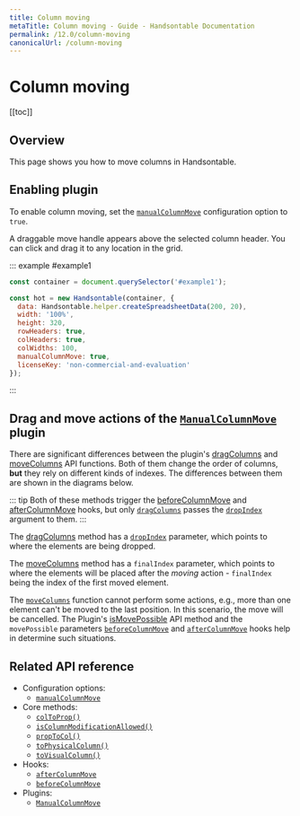 ```yaml
---
title: Column moving
metaTitle: Column moving - Guide - Handsontable Documentation
permalink: /12.0/column-moving
canonicalUrl: /column-moving
---
```


# Column moving

[[toc]]

## Overview
This page shows you how to move columns in Handsontable.

## Enabling plugin

To enable column moving, set the [`manualColumnMove`](@/api/options.md#manualcolumnmove) configuration option to `true`.

A draggable move handle appears above the selected column header. You can click and drag it to any location in the grid.

::: example #example1
```js
const container = document.querySelector('#example1');

const hot = new Handsontable(container, {
  data: Handsontable.helper.createSpreadsheetData(200, 20),
  width: '100%',
  height: 320,
  rowHeaders: true,
  colHeaders: true,
  colWidths: 100,
  manualColumnMove: true,
  licenseKey: 'non-commercial-and-evaluation'
});
```
:::

## Drag and move actions of the [`ManualColumnMove`](@/api/manualColumnMove.md) plugin

There are significant differences between the plugin's [dragColumns](@/api/manualColumnMove.md#dragcolumns) and [moveColumns](@/api/manualColumnMove.md#movecolumns) API functions. Both of them change the order of columns, **but** they rely on different kinds of indexes. The differences between them are shown in the diagrams below.

::: tip
Both of these methods trigger the [beforeColumnMove](@/api/hooks.md#beforecolumnmove) and [afterColumnMove](@/api/hooks.md#aftercolumnmove) hooks, but only [`dragColumns`](@/api/manualColumnMove.md#dragcolumns) passes the [`dropIndex`](@/api/manualColumnMove.md#dragcolumns) argument to them.
:::

The [dragColumns](@/api/manualColumnMove.md#dragcolumns) method has a [`dropIndex`](@/api/manualColumnMove.md#dragcolumns) parameter, which points to where the elements are being dropped.

<ImageVersioned src="/docs/12.0/img/drag_action.svg" alt="dragColumns method" />


The [moveColumns](@/api/manualColumnMove.md#movecolumns) method has a `finalIndex` parameter, which points to where the elements will be placed after the _moving_ action - `finalIndex` being the index of the first moved element.

<ImageVersioned src="/docs/12.0/img/move_action.svg" alt="moveColumns method" />

The [`moveColumns`](@/api/manualColumnMove.md#movecolumns) function cannot perform some actions, e.g., more than one element can't be moved to the last position. In this scenario, the move will be cancelled. The Plugin's [isMovePossible](@/api/manualColumnMove.md#ismovepossible) API method and the `movePossible` parameters [`beforeColumnMove`](@/api/hooks.md#beforecolumnmove) and [`afterColumnMove`](@/api/hooks.md#aftercolumnmove) hooks help in determine such situations.

## Related API reference

- Configuration options:
  - [`manualColumnMove`](@/api/options.md#manualcolumnmove)
- Core methods:
  - [`colToProp()`](@/api/core.md#coltoprop)
  - [`isColumnModificationAllowed()`](@/api/core.md#iscolumnmodificationallowed)
  - [`propToCol()`](@/api/core.md#proptocol)
  - [`toPhysicalColumn()`](@/api/core.md#tophysicalcolumn)
  - [`toVisualColumn()`](@/api/core.md#tovisualcolumn)
- Hooks:
  - [`afterColumnMove`](@/api/hooks.md#aftercolumnmove)
  - [`beforeColumnMove`](@/api/hooks.md#beforecolumnmove)
- Plugins:
  - [`ManualColumnMove`](@/api/manualColumnMove.md)